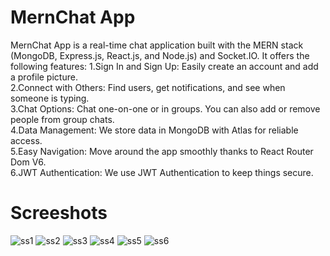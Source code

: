 
# MernChat App

MernChat App is a real-time chat application built with the MERN stack (MongoDB, Express.js, React.js, and Node.js) and Socket.IO. It offers the following features:
 1.Sign In and Sign Up: Easily create an account and add a profile picture.<br/>
 2.Connect with Others: Find users, get notifications, and see when someone is typing.<br/>
 3.Chat Options: Chat one-on-one or in groups. You can also add or remove people from group chats.<br/>
 4.Data Management: We store data in MongoDB with Atlas for reliable access.<br/>
 5.Easy Navigation: Move around the app smoothly thanks to React Router Dom V6.<br/>
 6.JWT Authentication: We use JWT Authentication to keep things secure.<br/>

# Screeshots



![ss1](https://github.com/RohitGupta1235/ChatApp/assets/94480941/4a8f09e1-7cb9-433a-859c-10294bc0aed7)
![ss2](https://github.com/RohitGupta1235/ChatApp/assets/94480941/cd7ba518-5c84-47ab-8322-0a7ec40923d5)
![ss3](https://github.com/RohitGupta1235/ChatApp/assets/94480941/1f22dbf1-5917-4142-95e8-11bb22d06d04)
![ss4](https://github.com/RohitGupta1235/ChatApp/assets/94480941/c95dcd24-6a28-466e-875c-edfd73c824b0)
![ss5](https://github.com/RohitGupta1235/ChatApp/assets/94480941/8a21a831-c637-4f93-9813-5762ca2f508c)
![ss6](https://github.com/RohitGupta1235/ChatApp/assets/94480941/9be31498-a885-45dd-98e7-f69000118433)
